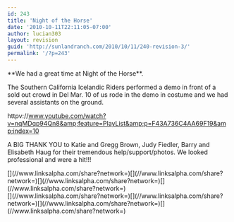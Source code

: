 ```yaml
---
id: 243
title: 'Night of the Horse'
date: '2010-10-11T22:11:05-07:00'
author: lucian303
layout: revision
guid: 'http://sunlandranch.com/2010/10/11/240-revision-3/'
permalink: '/?p=243'
---
```


<div>**We had a great time at Night of the Horse**.

The Southern California Icelandic Riders performed a demo in front of a sold out crowd in Del Mar. 10 of us rode in the demo in costume and we had several assistants on the ground.

httpv://www.youtube.com/watch?v=nqMDqp94Qn8&amp;feature=PlayList&amp;p=F43A736C4AA69F19&amp;index=10

A BIG THANK YOU to Katie and Gregg Brown, Judy Fiedler, Barry and Elisabeth Haug for their tremendous help/support/photos. We looked professional and were a hit!!!

</div><div class="linksalpha_container linksalpha_app_3" data-counters="1" data-size="regular" data-style="square" data-title="Night of the Horse" data-url="https://www.sunlandranch.com/?p=243">[](//www.linksalpha.com/share?network=)[](//www.linksalpha.com/share?network=)[](//www.linksalpha.com/share?network=)[](//www.linksalpha.com/share?network=)</div><div class="linksalpha_container linksalpha_app_7" data-position="" data-title="Night of the Horse" data-url="https://www.sunlandranch.com/?p=243">[](//www.linksalpha.com/share?network=)[](//www.linksalpha.com/share?network=)[](//www.linksalpha.com/share?network=)[](//www.linksalpha.com/share?network=)</div>